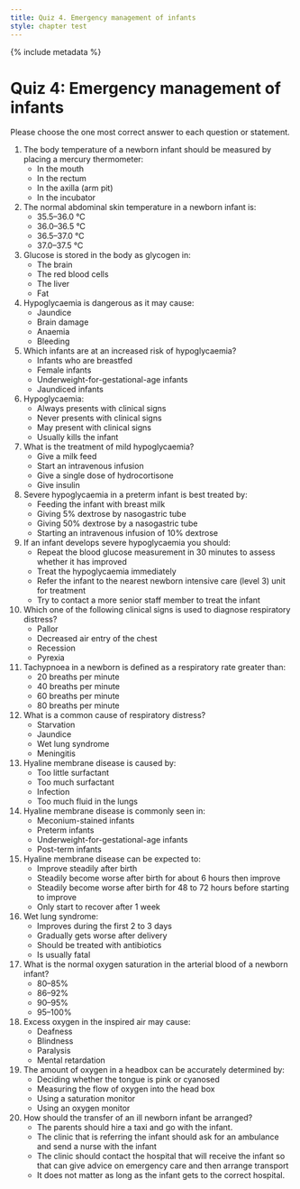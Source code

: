 ```yaml
---
title: Quiz 4. Emergency management of infants
style: chapter test
---
```


{% include metadata %}

# Quiz 4: Emergency management of infants

Please choose the one most correct answer to each question or statement.

1.	The body temperature of a newborn infant should be measured by placing a mercury thermometer:
	-	In the mouth
	-	In the rectum
	+	In the axilla (arm pit)
	-	In the incubator
2.	The normal abdominal skin temperature in a newborn infant is:
	-	35.5–36.0 °C
	+	36.0–36.5 °C
	-	36.5–37.0 °C
	-	37.0–37.5 °C
3.	Glucose is stored in the body as glycogen in:
	-	The brain
	-	The red blood cells
	+	The liver
	-	Fat
4.	Hypoglycaemia is dangerous as it may cause:
	-	Jaundice
	+	Brain damage
	-	Anaemia
	-	Bleeding
5.	Which infants are at an increased risk of hypoglycaemia?
	-	Infants who are breastfed
	-	Female infants
	+	Underweight-for-gestational-age infants
	-	Jaundiced infants
6.	Hypoglycaemia:
	-	Always presents with clinical signs
	-	Never presents with clinical signs
	+	May present with clinical signs
	-	Usually kills the infant
7.	What is the treatment of mild hypoglycaemia?
	+	Give a milk feed
	-	Start an intravenous infusion
	-	Give a single dose of hydrocortisone
	-	Give insulin
8.	Severe hypoglycaemia in a preterm infant is best treated by:
	-	Feeding the infant with breast milk
	-	Giving 5% dextrose by nasogastric tube
	-	Giving 50% dextrose by a nasogastric tube
	+	Starting an intravenous infusion of 10% dextrose
9.	If an infant develops severe hypoglycaemia you should:
	-	Repeat the blood glucose measurement in 30 minutes to assess whether it has improved
	+	Treat the hypoglycaemia immediately
	-	Refer the infant to the nearest newborn intensive care (level 3) unit for treatment
	-	Try to contact a more senior staff member to treat the infant
10.	Which one of the following clinical signs is used to diagnose respiratory distress?
	-	Pallor
	-	Decreased air entry of the chest
	+	Recession
	-	Pyrexia
11.	Tachypnoea in a newborn is defined as a respiratory rate greater than:
	-	20 breaths per minute
	-	40 breaths per minute
	+	60 breaths per minute
	-	80 breaths per minute
12.	What is a common cause of respiratory distress?
	-	Starvation
	-	Jaundice
	+	Wet lung syndrome
	-	Meningitis
13.	Hyaline membrane disease is caused by:
	+	Too little surfactant
	-	Too much surfactant
	-	Infection
	-	Too much fluid in the lungs
14.	Hyaline membrane disease is commonly seen in:
	-	Meconium-stained infants
	+	Preterm infants
	-	Underweight-for-gestational-age infants
	-	Post-term infants
15.	Hyaline membrane disease can be expected to:
	-	Improve steadily after birth
	-	Steadily become worse after birth for about 6 hours then improve
	+	Steadily become worse after birth for 48 to 72 hours before starting to improve
	-	Only start to recover after 1 week
16.	Wet lung syndrome:
	+	Improves during the first 2 to 3 days
	-	Gradually gets worse after delivery
	-	Should be treated with antibiotics
	-	Is usually fatal
17.	What is the normal oxygen saturation in the arterial blood of a newborn infant?
	-	80–85%
	+	86–92%
	-	90–95%
	-	95–100%
18.	Excess oxygen in the inspired air may cause:
	-	Deafness
	+	Blindness
	-	Paralysis
	-	Mental retardation
19.	The amount of oxygen in a headbox can be accurately determined by: 
	-	Deciding whether the tongue is pink or cyanosed
	-	Measuring the flow of oxygen into the head box
	-	Using a saturation monitor
	+	Using an oxygen monitor
20.	How should the transfer of an ill newborn infant be arranged? 
	-	The parents should hire a taxi and go with the infant.
	-	The clinic that is referring the infant should ask for an ambulance and send a nurse with the infant
	+	The clinic should contact the hospital that will receive the infant so that can give advice on emergency care and then arrange transport
	-	It does not matter as long as the infant gets to the correct hospital.